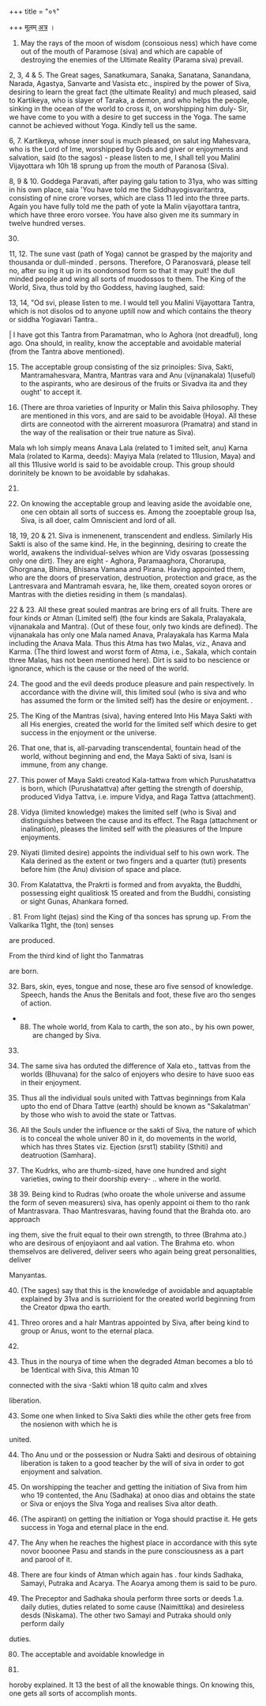 +++
title = "०१"

+++
मूलम् [अत्र](https://archive.org/details/MaliniVijayottaraTantraEngTranslation1956VishnuDattShastri_201605/page/n143/mode/2up) ।

1. May the rays of the moon of wisdom (consoious ness) which have come out of the mouth of Paramose (siva) and which are capable of destroying the enemies of the Ultimate Reality (Parama siva) prevail. 

2, 3, 4 & 5. The Great sages, Sanatkumara, Sanaka, Sanatana, Sanandana, Narada, Agastya, Sanvarte and Vasista etc., inspired by the power of Siva, desiring to learn the great fact (the ultimate Reality) and much pleased, said to Kartikeya, who is slayer of Taraka, a demon, and who helps the people, sinking in the ocean of the world to cross it, on worshipping him duly- Sir, we have come to you with a desire to get success in the Yoga. The same cannot be achieved without Yoga. Kindly tell us the same.

6, 7. Kartikeya, whose inner soul is much pleased, on salut ing Mahesvara, who is the Lord of Ime, worshipped by Gods and giver or enjoyments and salvation, said (to the sagos) - please listen to me, I shall tell you Malini Vijayottara wh 10h 18 sprung up from the mouth of Paranosa (Siva). 

8, 9 & 10. Goddega Paravati, after paying galu tation to 31ya, who was sitting in his own place, saia 'You have told me the Siddhayogisvaritantra, consisting of nine crore vorses, which are class 11 led into the three parts. Again you have fully told me the path of yote la Malin vijayottara tantra, which have three eroro vorsee. You have also given me its summary in twelve hundred verses. 

30. 

11, 12. The sune vast (path of Yoga) cannot be grasped by the majority and thousanda or dull-minded . persons. Therefore, O Paranosvará, please tell no, after su ing it up in its oondonsod form so that it may puit! the dull minded people and wing all sorts of muodossos to them. The King of the World, Siva, thus told by tho Goddess, having laughed, said: 

13, 14, "Od svi, please listen to me. I would tell you Malini Vijayottara Tantra, which is not disolos od to anyone uptill now and which contains the theory or siddha Yogiavari Tantra.. 

| I have got this Tantra from Paramatman, who lo Aghora (not dreadful), long ago. Ona should, in reality, know the acceptable and avoidable material (from the Tantra above mentioned). 

15. The acceptable group consisting of the siz prinoiples: Siva, Sakti, Mantramahesvara, Mantra, Mantras vara and Anu (vijnanakala) 1(useful) to the aspirants, who are desirous of the fruits or Sivadva ita and they ought' to accept it. 

16. (There are throa varieties of Inpurity or Malin this Saiva philosophy. They are mentioned in this vors, and are said to be avoidable (Hoya). All these dirts are conneotod with the airrerent moasurora (Pramatra) and stand in the way of the realisation or their true nature as Siva). 

Mala wh loh simply means Anava Lala (related to 1 imited selt, anu) Karna Mala (rolated to Karma, deeds): Mayiya Mala (related to 11lusion, Maya) and all this 11lusive world is said to be avoidable croup. This group should dorinitely be known to be avoidable by sdahakas. 

21. 

17. On knowing the acceptable group and leaving aside the avoidable one, one cen obtain all sorts of success es. Among the zooeptable group Isa, Siva, is all doer, calm Omniscient and lord of all. 

18, 19, 20 & 21. Siva is inmenenent, transcendent and endless. Similarly His Sakti is also of the same kind. He, in the beginning, desiring to create the world, awakens the individual-selves whion are Vidy osvaras (possessing only one dirt). They are eight - Aghora, Paramaaghora, Chorarupa, Ghorgnana, Bhima, Bhisana Vamana and Pirana. Having appointed them, who are the doors of preservation, destruotion, protection and grace, as the Lantresvara and Mantramah esvara, he, like them, oreated soyon orores or Mantras with the dieties residing in them (s mandalas). 

22 & 23. All these great souled mantras are bring ers of all fruits. There are four kinds or Atman (Limited self) (the four kinds are Sakala, Pralayakala, vijnanakala and Mantra). (Out of these four, only two kinds are defined). The vijnanakala has only one Mala named Anava, Pralayakala has Karma Mala including the Anava Mala. Thus this Atma has two Malas, viz., Anava and Karma. (The third lowest and worst form of Atma, i.e., Sakala, which contain three Malas, has not been mentioned here). Dirt is said to bo nescience or ignorance, which is the cause or the need of the world. 

24. The good and the evil deeds produce pleasure and pain respectively. In accordance with the divine will, this limited soul (who is siva and who has assumed the form or the limited self) has the desire or enjoyment. . 

25. The King of the Mantras (siva), having entered Into His Maya Sakti with all His energies, created the world for the limited self which desire to get success in the enjoyment or the universe. 

26. That one, that is, all-parvading transcendental, fountain head of the world, without beginning and end, the Maya Sakti of siva, Isani is immune, from any change. 

27. This power of Maya Sakti creatod Kala-tattwa from which Purushatattva is born, which (Purushatattva) after getting the strength of doership, produced Vidya Tattva, i.e. impure Vidya, and Raga Tattva (attachment). 

28. Vidya (limited knowledge) makes the limited self (who is Siva) and distinguishes between the cause and its effect. The Raga (attachment or inalination), pleases the limited self with the pleasures of the Impure enjoyments. 

29. Niyati (limited desire) appoints the individual self to his own work. The Kala derined as the extent or two fingers and a quarter (tuti) presents before him (the Anu) division of space and place.

30. From Kalatattva, the Prakrti is formed and from avyakta, the Buddhi, possessing eight qualitiosk 15 oreated and from the Buddhi, consisting or sight Gunas, Ahankara forned. 

. 81. From light (tejas) sind the King of tha sonces has sprung up. From the Valkarika 11ght, the (ton) senses 

are produced. 

From the third kind of light tho Tanmatras 

are born. 

32. Bars, skin, eyes, tongue and nose, these aro five sensod of knowledge. Speech, hands the Anus the Benitals and foot, these five aro tho senges of action. 

- 88. The whole world, from Kala to carth, the son ato., by his own power, are changed by Siva. 

33. 

84. The same siva has orduted the difference of Xala eto., tattvas from the worlds (Bhuvana) for the salco of enjoyers who desire to have suoo eas in their enjoyment. 

85. Thus all the individual souls united with Tattvas beginnings from Kala upto tho end of Dhara Tattve (earth) should be known as "Sakalatman' by those who wish to avoid the state or Tattvas. 

36. All the Souls under the influence or the sakti of Siva, the nature of which is to conceal the whole univer 80 in it, do movements in the world, which has thres States viz. Ejection (srst1) stability (Sthiti) and deatruotion (Samhara). 

87. The Kudrks, who are thumb-sized, have one hundred and sight varieties, owing to their doorship every- .. where in the world. 

38 39. Being kind to Rudras (who oroate the whole universe and assume the form of seven measurers) siva, has openly appoint oi them to tho rank of Mantrasvara. Thao Mantresvaras, having found that the Brahda oto. aro approach 

ing them, sive the fruit equal to their own strength, to three (Brahma ato.) who are desirous of enjoyiaont and aal vation. The Brahma eto. whon themselvos are delivered, deliver seers who again being great personalities, deliver 

Manyantas. 

40. (The sages) say that this is the knowledge of avoidable and aquaptable explained by 31va and is surrioient for the oreated world beginning from the Creator dpwa tho earth. 

41. Threo orores and a halr Mantras appointed by Siva, after being kind to group or Anus, wont to the eternal placa. 

84. 

42. Thus in the nourya of time when the degraded Atman becomes a blo tó be 1dentical with Siva, this Atman 10 

connected with the siva -Sakti whion 18 quito calm and xIves 

liberation. 

43. Some one when linked to Siva Sakti dies while the other gets free from the nosienon with which he is 

united. 

44. Tho Anu und or the possession or Nudra Sakti and desirous of obtaining liberation is taken to a good teacher by the will of siva in order to got enjoyment and salvation. 

45. On worshipping the teacher and getting the initiation of Siva from him who 19 contented, the Anu (Sadhaka) at onoo dias and obtains the state or Siva or enjoys the Slva Yoga and realises Siva altor death. 

46. (The aspirant) on getting the initiation or Yoga should practise it. He gets success in Yoga and eternal place in the end. 

47. The Any when he reaches the highest place in accordance with this syte novor booonee Pasu and stands in the pure consciousness as a part and parool of it. 

48. There are four kinds of Atman which again has . four kinds Sadhaka, Samayi, Putraka and Acarya. The Aoarya among them is said to be puro. 

49. The Preceptor and Sadhaka shoula perform three sorts or deeds 1.a. daily duties, duties related to some cause (Naimittika) and desireless desds (Niskama). The other two Samayi and Putraka should only perform daily 

duties. 

80. The acceptable and avoidable knowledge in 

35. 

horoby explained. It 13 the best of all the knowable things. On knowing this, one gets all sorts of accomplish monts. 
